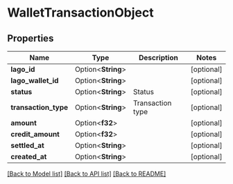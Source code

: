 # WalletTransactionObject

## Properties

Name | Type | Description | Notes
------------ | ------------- | ------------- | -------------
**lago_id** | Option<**String**> |  | [optional]
**lago_wallet_id** | Option<**String**> |  | [optional]
**status** | Option<**String**> | Status | [optional]
**transaction_type** | Option<**String**> | Transaction type | [optional]
**amount** | Option<**f32**> |  | [optional]
**credit_amount** | Option<**f32**> |  | [optional]
**settled_at** | Option<**String**> |  | [optional]
**created_at** | Option<**String**> |  | [optional]

[[Back to Model list]](../README.md#documentation-for-models) [[Back to API list]](../README.md#documentation-for-api-endpoints) [[Back to README]](../README.md)


